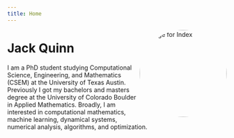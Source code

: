 ```yaml
---
title: Home
---
```

<img src="/images/image_for_index.jpg"  style="border-radius: 50%;width: 200px;height: 200px;object-fit: cover;float:right;" alt="Image for Index">

# Jack Quinn

I am a PhD student studying Computational Science, Engineering, and Mathematics (CSEM) at the University of Texas Austin. Previously I got my bachelors and masters degree at the University of Colorado Boulder in Applied Mathematics. Broadly, I am interested in computational mathematics, machine learning, dynamical systems, numerical analysis, algorithms, and optimization.

<!---
<img src="/images/image_for_index.jpg"  alt="Description" class="circular-image">
![avatar](/images/image_for_index.jpg#avatar)
-->
